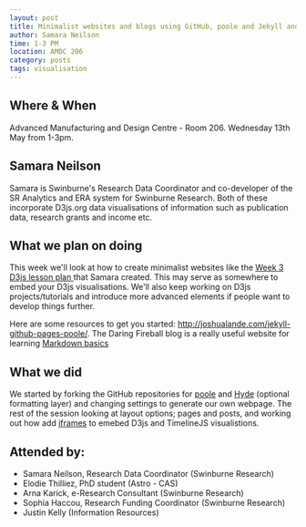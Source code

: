 ```yaml
---
layout: post
title: Minimalist websites and blogs using GitHub, poole and Jekyll and more D3js
author: Samara Neilson
time: 1-3 PM
location: AMDC 206
category: posts
tags: visualisation
---
```


## Where & When

Advanced Manufacturing and Design Centre - Room 206. Wednesday 13th May from 1-3pm.

## Samara Neilson

Samara is Swinburne's Research Data Coordinator and co-developer of the SR Analytics and ERA system for Swinburne Research. Both of these incorporate D3js.org data visualisations of information such as publication data, research grants and income etc.

## What we plan on doing 

This week we'll look at how to create minimalist websites like the <a href="http://evilangelpixie.github.io/d3js/">Week 3 D3js lesson plan </a> that Samara created. This may serve as somewhere to embed your D3js visualisations. We'll also keep working on D3js projects/tutorials and introduce more advanced elements if people want to develop things further.

Here are some resources to get you started: <a href="http://joshualande.com/jekyll-github-pages-poole/">http://joshualande.com/jekyll-github-pages-poole/</a>. The Daring Fireball blog is a really useful website for learning <a href="http://daringfireball.net/projects/markdown/syntax#html">Markdown basics</a>
## What we did

We started by forking the GitHub repositories for <a href="https://github.com/poole/poole"> poole</a> and <a href="https://github.com/poole/hyde">Hyde</a> (optional formatting layer) and changing settings to generate our own webpage. The rest of the session looking at layout options; pages and posts, and working out how add <a href="http://en.wikipedia.org/wiki/IFrame">iframes</a> to emebed D3js and TimelineJS visualistions.



## Attended by:

<ul>
<li>Samara Neilson, Research Data Coordinator (Swinburne Research)   </li>
<li>Elodie Thilliez, PhD student (Astro - CAS)   </li>
<li>Arna Karick, e-Research Consultant (Swinburne Research)   </li>
<li>Sophia Haccou, Research Funding Coordinator (Swinburne Research)   </li>
<li>Justin Kelly (Information Resources)  </li>
</ul>



